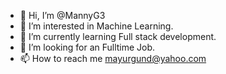 - 👋 Hi, I’m @MannyG3
- 👀 I’m interested in Machine Learning.
- 🌱 I’m currently learning Full stack development.
- 💞️ I’m looking for an Fulltime Job.
- 📫 How to reach me mayurgund@yahoo.com

<!---
MannyG3/MannyG3 is a ✨ special ✨ repository because its `README.md` (this file) appears on your GitHub profile.
You can click the Preview link to take a look at your changes.
--->
